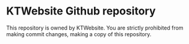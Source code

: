 # KTWebsite Github repository

This repository is owned by KTWebsite. You are strictly prohibited from making commit changes, making a copy of this repository.
